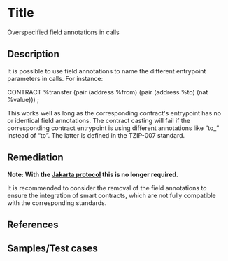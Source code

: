 # Title
Overspecified field annotations in calls

## Description  
It is possible to use field annotations to name the different entrypoint parameters in calls. For instance: 

CONTRACT %transfer (pair (address %from) (pair (address %to) (nat %value))) ;

This works well as long as the corresponding contract's entrypoint has no or identical field annotations. The contract casting will fail if the corresponding contract entrypoint is using different annotations like “to_” instead of “to”. The latter is defined in the TZIP-007 standard.

## Remediation
**Note: With the [Jakarta protocol](https://tezos.gitlab.io/protocols/013_jakarta.html#michelson) this is no longer required.**

It is recommended to consider the removal of the field annotations to ensure the integration of smart contracts, which are not fully compatible with the corresponding standards.

## References

## Samples/Test cases